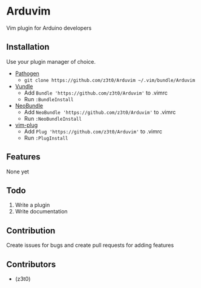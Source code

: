 # Arduvim
Vim plugin for Arduino developers

## Installation

Use your plugin manager of choice.

- [Pathogen](https://github.com/tpope/vim-pathogen)
  - `git clone https://github.com/z3t0/Arduvim ~/.vim/bundle/Arduvim`
- [Vundle](https://github.com/gmarik/vundle)
  - Add `Bundle 'https://github.com/z3t0/Arduvim'` to .vimrc
  - Run `:BundleInstall`
- [NeoBundle](https://github.com/Shougo/neobundle.vim)
  - Add `NeoBundle 'https://github.com/z3t0/Arduvim'` to .vimrc
  - Run `:NeoBundleInstall`
- [vim-plug](https://github.com/junegunn/vim-plug)
  - Add `Plug 'https://github.com/z3t0/Arduvim'` to .vimrc
  - Run `:PlugInstall`

## Features
None yet

## Todo

1. Write a plugin
2. Write documentation

## Contribution
Create issues for bugs and create pull requests for adding features

## Contributors
- (z3t0)
